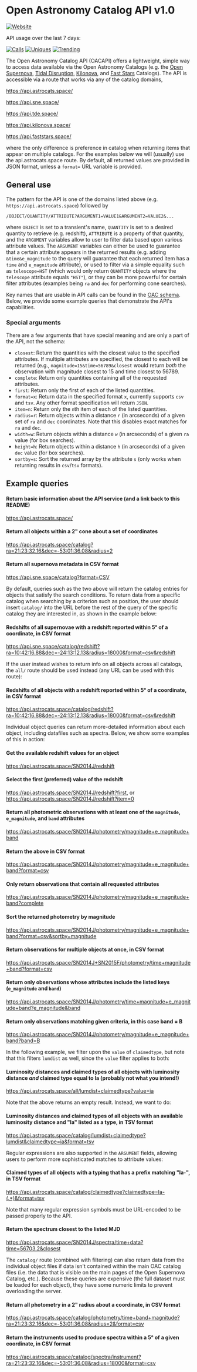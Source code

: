 # Open Astronomy Catalog API v1.0

[![Website](https://img.shields.io/website-up-down-green-red/https/api.astrocats.space.svg?label=status)](https://github.com/astrocatalogs/OACAPI)

API usage over the last 7 days:

[![Calls](https://img.shields.io/badge/dynamic/json.svg?label=successful%20queries&colorB=ff69b4&&query=$.count&uri=https%3A%2F%2Fastrocats.space%2Fapi-count.php)](https://github.com/astrocatalogs/OACAPI)
[![Uniques](https://img.shields.io/badge/dynamic/json.svg?label=unique%20users&colorB=bc44ee&query=$.unique&uri=https%3A%2F%2Fastrocats.space%2Fapi-count.php)](https://github.com/astrocatalogs/OACAPI)
[![Trending](https://img.shields.io/badge/dynamic/json.svg?label=trending%20objects&colorB=550000&query=$.top5&uri=https%3A%2F%2Fastrocats.space%2Fapi-count.php)](https://github.com/astrocatalogs/OACAPI)

The Open Astronomy Catalog API (OACAPI) offers a lightweight, simple way to access data available via the Open Astronomy Catalogs (e.g. the <a href="https://sne.space">Open Supernova</a>, <a href="https://tde.space">Tidal Disruption</a>, <a href="https://kilonova.space">Kilonova</a>, and <a href="https://faststars.space">Fast Stars</a> Catalogs). The API is accessible via a route that works via any of the catalog domains,

https://api.astrocats.space/

https://api.sne.space/

https://api.tde.space/

https://api.kilonova.space/

https://api.faststars.space/

where the only difference is preference in catalog when returning items that appear on multiple catalogs. For the examples below we will (usually) use the api.astrocats.space route. By default, all returned values are provided in JSON format, unless a `format=` URL variable is provided.

## General use

The pattern for the API is one of the domains listed above (e.g. `https://api.astrocats.space`) followed by

`/OBJECT/QUANTITY/ATTRIBUTE?ARGUMENT1=VALUE1&ARGUMENT2=VALUE2&...`

where `OBJECT` is set to a transient's name, `QUANTITY` is set to a desired quantity to retrieve (e.g. redshift), `ATTRIBUTE` is a property of that quantity, and the `ARGUMENT` variables allow to user to filter data based upon various attribute values. The `ARGUMENT` variables can either be used to guarantee that a certain attribute appears in the returned results (e.g. adding `&time&e_magnitude` to the query will guarantee that each returned item has a `time` and `e_magnitude` attribute), or used to filter via a simple equality such as `telescope=HST` (which would only return `QUANTITY` objects where the `telescope` attribute equals `"HST"`), or they can be more powerful for certain filter attributes (examples being `ra` and `dec` for performing cone searches).

Key names that are usable in API calls can be found in the [OAC schema](https://github.com/astrocatalogs/schema). Below, we provide some example queries that demonstrate the API's capabilities.

### Special arguments

There are a few arguments that have special meaning and are only a part of the API, not the schema:

* `closest`: Return the quantities with the closest value to the specified attributes. If multiple attributes are specified, the closest to each will be returned (e.g., `magnitude=15&time=56789&closest` would return *both* the observation with magnitude closest to 15 and time closest to 56789.
* `complete`: Return only quantities containing all of the requested attributes.
* `first`: Return only the first of each of the listed quantities.
* `format=x`: Return data in the specified format `x`, currently supports `csv` and `tsv`. Any other format specification will return `JSON`.
* `item=n`: Return only the `n`th item of each of the listed quantities.
* `radius=r`: Return objects within a distance `r` (in arcseconds) of a given set of `ra` and `dec` coordinates. Note that this disables exact matches for `ra` and `dec`.
* `width=w`: Return objects within a distance `w` (in arcseconds) of a given `ra` value (for box searches).
* `height=h`: Return objects within a distance `h` (in arcseconds) of a given `dec` value (for box searches).
* `sortby=s`: Sort the returned array by the attribute `s` (only works when returning results in `csv`/`tsv` formats).

## Example queries

#### Return basic information about the API service (and a link back to this README)

https://api.astrocats.space/

#### Return all objects within a 2" cone about a set of coordinates

https://api.astrocats.space/catalog?ra=21:23:32.16&dec=-53:01:36.08&radius=2

#### Return all supernova metadata in CSV format

https://api.sne.space/catalog?format=CSV

By default, queries such as the two above will return the catalog entries for objects that satisfy the search conditions. To return data from a specific catalog when searching by a criterion such as position, the user should insert `catalog/` into the URL before the rest of the query of the specific catalog they are interested in, as shown in the example below:

#### Redshifts of all supernovae with a redshift reported within 5° of a coordinate, in CSV format

https://api.sne.space/catalog/redshift?ra=10:42:16.88&dec=-24:13:12.13&radius=18000&format=csv&redshift

If the user instead wishes to return info on all objects across all catalogs, the `all/` route should be used instead (any URL can be used with this route):

#### Redshifts of all objects with a redshift reported within 5° of a coordinate, in CSV format

https://api.astrocats.space/catalog/redshift?ra=10:42:16.88&dec=-24:13:12.13&radius=18000&format=csv&redshift

Individual object queries can return more-detailed information about each object, including datafiles such as spectra. Below, we show some examples of this in action:

#### Get the available redshift values for an object

https://api.astrocats.space/SN2014J/redshift

#### Select the first (preferred) value of the redshift

https://api.astrocats.space/SN2014J/redshift?first, or
https://api.astrocats.space/SN2014J/redshift?item=0

#### Return all photometric observations with at least one of the `magnitude`, `e_magnitude`, and `band` attributes

https://api.astrocats.space/SN2014J/photometry/magnitude+e_magnitude+band

#### Return the above in CSV format

https://api.astrocats.space/SN2014J/photometry/magnitude+e_magnitude+band?format=csv

#### Only return observations that contain all requested attributes

https://api.astrocats.space/SN2014J/photometry/magnitude+e_magnitude+band?complete

#### Sort the returned photometry by magnitude

https://api.astrocats.space/SN2014J/photometry/magnitude+e_magnitude+band?format=csv&sortby=magnitude

#### Return observations for multiple objects at once, in CSV format

https://api.astrocats.space/SN2014J+SN2015F/photometry/time+magnitude+band?format=csv

#### Return only observations whose attributes include the listed keys (`e_magnitude` and `band`)

https://api.astrocats.space/SN2014J/photometry/time+magnitude+e_magnitude+band?e_magnitude&band

#### Return only observations matching given criteria, in this case band = B

https://api.astrocats.space/SN2014J/photometry/magnitude+e_magnitude+band?band=B

In the following example, we filter upon the `value` of `claimedtype`, but note that this filters `lumdist` as well, since the `value` filter applies to both:

#### Luminosity distances and claimed types of all objects with luminosity distance *and* claimed type equal to Ia (probably not what you intend!)

https://api.astrocats.space/all/lumdist+claimedtype?value=ia

Note that the above returns an empty result. Instead, we want to do:

#### Luminosity distances and claimed types of all objects with an available luminosity distance and "Ia" listed as a type, in TSV format

https://api.astrocats.space/catalog/lumdist+claimedtype?lumdist&claimedtype=ia&format=tsv

Regular expressions are also supported in the `ARGUMENT` fields, allowing users to perform more sophisticated matches to attribute values:

#### Claimed types of all objects with a typing that has a prefix matching "Ia-", in TSV format

https://api.astrocats.space/catalog/claimedtype?claimedtype=Ia-(.*)&format=tsv

Note that many regular expression symbols must be URL-encoded to be passed properly to the API.

#### Return the spectrum closest to the listed MJD

https://api.astrocats.space/SN2014J/spectra/time+data?time=56703.2&closest

The `catalog/` route (combined with filtering) can also return data from the individual object files if data isn't contained within the main OAC catalog files (i.e. the data that is visible on the main pages of the Open Supernova Catalog, etc.). Because these queries are expensive (the full dataset must be loaded for each object), they have some numeric limits to prevent overloading the server.

#### Return all photometry in a 2" radius about a coordinate, in CSV format

https://api.astrocats.space/catalog/photometry/time+band+magnitude?ra=21:23:32.16&dec=-53:01:36.08&radius=2&format=csv

#### Return the instruments used to produce spectra within a 5° of a given coordinate, in CSV format

https://api.astrocats.space/catalog/spectra/instrument?ra=21:23:32.16&dec=-53:01:36.08&radius=18000&format=csv
